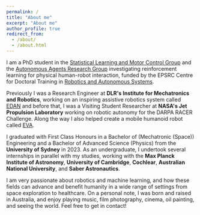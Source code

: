 ```yaml
---
permalink: /
title: "About me"
excerpt: "About me"
author_profile: true
redirect_from: 
  - /about/
  - /about.html
---
```


I am a PhD student in the [Statistical Learning and Motor Control Group](https://web.inf.ed.ac.uk/slmc) and the [Autonomous Agents Research Group](https://agents.inf.ed.ac.uk/) investigating reinforcement learning for physical human-robot interaction, funded by the EPSRC Centre for Doctoral Training in [Robotics and Autonomous Systems](https://www.edinburgh-robotics.org/). 

Previously I was a Research Engineer at **DLR's Institute for Mechatronics and Robotics**, working on an inspiring assistive robotics system called [EDAN](https://www.dlr.de/rm/en/desktopdefault.aspx/tabid-11670) and before that, I was a Visiting Student Researcher at **NASA's Jet Propulsion Laboratory** working on robotic autonomy for the DARPA RACER Challenge. Along the way I also helped create a mobile humanoid robot called [EVA](https://youtu.be/nMkcBbofDY0). 

I graduated with First Class Honours in a Bachelor of (Mechatronic (Space)) Engineering and a Bachelor of Advanced Science (Physics) from the **University of Sydney** in 2023. As an undergraduate, I undertook several internships in parallel with my studies, working with the **Max Planck Institute of Astronomy**, **University of Cambridge**, **Cochlear**, **Australian National University**, and **Saber Astronautics**.

I am very passionate about robotics and machine learning, and how these fields can advance and benefit humanity in a wide range of settings from space exploration to healthcare. On a personal note, I was born and raised in Australia, and enjoy playing music, film photography, cinema, oil painting, and seeing the world. Feel free to get in contact!